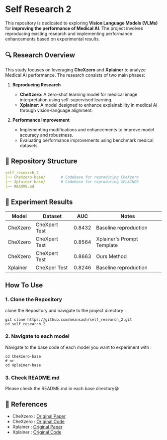 # Self Research 2

This repository is dedicated to exploring **Vision Language Models (VLMs)** for **improving the performance of Medical AI**. The project involves reproducing existing research and implementing performance enhancements based on experimental results.

## 🔍 Research Overview
This study focuses on leveraging **CheXzero** and **Xplainer** to analyze Medical AI performance. The research consists of two main phases:

1. **Reproducing Research**  
   - **CheXzero**: A zero-shot learning model for medical image interpretation using self-supervised learning.  
   - **Xplainer**: A model designed to enhance explainability in medical AI through vision-language alignment.  

2. **Performance Improvement**  
   - Implementing modifications and enhancements to improve model accuracy and robustness.  
   - Evaluating performance improvements using benchmark medical datasets.

## 📁 Repository Structure
```yaml
self_research_2
│── CheXzero-base/       # Codebase for reproducing CheXzero
│── Xplainer-base/       # Codebase for reproducing XPLAINER
│── README.md  
```
## 🔬 Experiment Results

| Model     | Dataset       | AUC    | Notes                      |
|-----------|---------------|--------|----------------------------|
| CheXzero  | CheXpert Test | 0.8432 | Baseline reproduction      |
|  CheXzero | CheXpert Test | 0.8564 | Xplainer's Prompt Template |
|  CheXzero | CheXpert Test | 0.8663 | Ours Method                |
| Xplainer  | CheXper Test  | 0.8246 | Baseline reproduction      |


## How To Use
### 1. Clone the Repository
clone the Repository and navigate to the project directory : 
```shell
git clone https://github.com/meansash/self_research_2.git
cd self_research_2
```
### 2. Navigate to each model
Navigate to the base code of each model you want to experiment with : 
```shell
cd CheXzero-base
# or
cd Xplainer-base
```
### 3. Check README.md

Please check the README.md in each base directory😁

## 📜 References
- CheXzero : [Original Paper](https://www.nature.com/articles/s41551-022-00936-9)
- CheXzero : [Original Code](https://github.com/rajpurkarlab/CheXzero)
- Xplainer : [Original Paper](https://arxiv.org/abs/2303.13391)
- Xplainer : [Original Code](https://github.com/ChantalMP/Xplainer)

